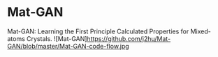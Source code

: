 # Mat-GAN
Mat-GAN: Learning the First Principle Calculated Properties for Mixed-atoms Crystals.
![Mat-GAN]https://github.com/j2hu/Mat-GAN/blob/master/Mat-GAN-code-flow.jpg

